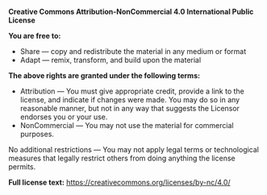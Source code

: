 **Creative Commons Attribution-NonCommercial 4.0 International Public License**

**You are free to:**

- Share — copy and redistribute the material in any medium or format
- Adapt — remix, transform, and build upon the material

**The above rights are granted under the following terms:**

- Attribution — You must give appropriate credit, provide a link to the license, and indicate if changes were made. You may do so in any reasonable manner, but not in any way that suggests the Licensor endorses you or your use.
- NonCommercial — You may not use the material for commercial purposes.

No additional restrictions — You may not apply legal terms or technological measures that legally restrict others from doing anything the license permits.

**Full license text:** https://creativecommons.org/licenses/by-nc/4.0/
